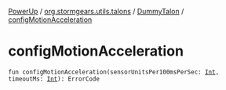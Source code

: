 [PowerUp](../../index.md) / [org.stormgears.utils.talons](../index.md) / [DummyTalon](index.md) / [configMotionAcceleration](./config-motion-acceleration.md)

# configMotionAcceleration

`fun configMotionAcceleration(sensorUnitsPer100msPerSec: `[`Int`](https://kotlinlang.org/api/latest/jvm/stdlib/kotlin/-int/index.html)`, timeoutMs: `[`Int`](https://kotlinlang.org/api/latest/jvm/stdlib/kotlin/-int/index.html)`): ErrorCode`